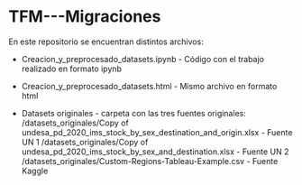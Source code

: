 # TFM---Migraciones

En este repositorio se encuentran distintos archivos:

- Creacion_y_preprocesado_datasets.ipynb - Código con el trabajo realizado en formato ipynb
- Creacion_y_preprocesado_datasets.html - Mismo archivo en formato html

- Datasets originales - carpeta con las tres fuentes originales:
/datasets_originales/Copy of undesa_pd_2020_ims_stock_by_sex_destination_and_origin.xlsx - Fuente UN 1
/datasets_originales/Copy of undesa_pd_2020_ims_stock_by_sex_and_destination.xlsx - Fuente UN 2
/datasets_originales/Custom-Regions-Tableau-Example.csv - Fuente Kaggle
